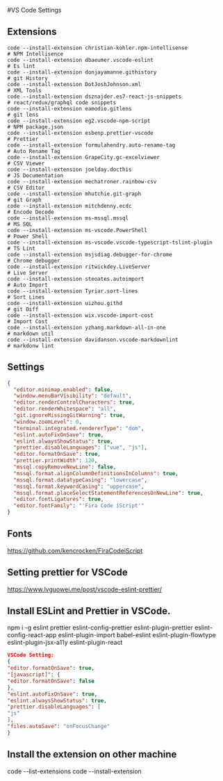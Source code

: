 #VS Code Settings

## Extensions

```
code --install-extension christian-kohler.npm-intellisense              # NPM Intellisence
code --install-extension dbaeumer.vscode-eslint                         # Es lint
code --install-extension donjayamanne.githistory                        # git History
code --install-extension DotJoshJohnson.xml                             # XML Tools
code --install-extension dsznajder.es7-react-js-snippets                # react/redux/graphql code snippets
code --install-extension eamodio.gitlens                                # git lens
code --install-extension eg2.vscode-npm-script                          # NPM package.json
code --install-extension esbenp.prettier-vscode                         # Prettier
code --install-extension formulahendry.auto-rename-tag                  # Auto Rename Tag
code --install-extension GrapeCity.gc-excelviewer                       # CSV Viewer
code --install-extension joelday.docthis                                # JS Documentation
code --install-extension mechatroner.rainbow-csv                        # CSV Editor
code --install-extension mhutchie.git-graph                             # git Graph
code --install-extension mitchdenny.ecdc                                # Encode Decode
code --install-extension ms-mssql.mssql                                 # MS SQL
code --install-extension ms-vscode.PowerShell                           # Power Shell
code --install-extension ms-vscode.vscode-typescript-tslint-plugin      # TS Lint
code --install-extension msjsdiag.debugger-for-chrome                   # Chrome debugger
code --install-extension ritwickdey.LiveServer                          # Live Server
code --install-extension steoates.autoimport                            # Auto Import
code --install-extension Tyriar.sort-lines                              # Sort Lines
code --install-extension uizhou.githd                                   # git Diff
code --install-extension wix.vscode-import-cost                         # Import Cost
code --install-extension yzhang.markdown-all-in-one                     # markdown util
code --install-extension davidanson.vscode-markdownlint                 # markdonw lint
```

## Settings

```json
{
  "editor.minimap.enabled": false,
  "window.menuBarVisibility": "default",
  "editor.renderControlCharacters": true,
  "editor.renderWhitespace": "all",
  "git.ignoreMissingGitWarning": true,
  "window.zoomLevel": 0,
  "terminal.integrated.rendererType": "dom",
  "eslint.autoFixOnSave": true,
  "eslint.alwaysShowStatus": true,
  "prettier.disableLanguages": ["vue", "js"],
  "editor.formatOnSave": true,
  "prettier.printWidth": 120,
  "mssql.copyRemoveNewLine": false,
  "mssql.format.alignColumnDefinitionsInColumns": true,
  "mssql.format.datatypeCasing": "lowercase",
  "mssql.format.keywordCasing": "uppercase",
  "mssql.format.placeSelectStatementReferencesOnNewLine": true,
  "editor.fontLigatures": true,
  "editor.fontFamily": "'Fira Code iScript'"
}
```

## Fonts

https://github.com/kencrocken/FiraCodeiScript

## Setting prettier for VSCode

https://www.lvguowei.me/post/vscode-eslint-prettier/

## Install ESLint and Prettier in VSCode.

npm i -g eslint prettier eslint-config-prettier eslint-plugin-prettier eslint-config-react-app eslint-plugin-import babel-eslint eslint-plugin-flowtype eslint-plugin-jsx-a11y eslint-plugin-react

```json
VSCode Setting:
{
"editor.formatOnSave": true,
"[javascript]": {
"editor.formatOnSave": false
},
"eslint.autoFixOnSave": true,
"eslint.alwaysShowStatus": true,
"prettier.disableLanguages": [
"js"
],
"files.autoSave": "onFocusChange"
}
```

## Install the extension on other machine

code --list-extensions
code --install-extension <Extension Name>
